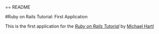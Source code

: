 == README

#Ruby on Rails Tutorial: First Application

This is the first application for the 
[*Ruby on Rails Tutorial*](http://railstutorial.org/)
by [Michael Hartl](http://michaelhartl.com/)
